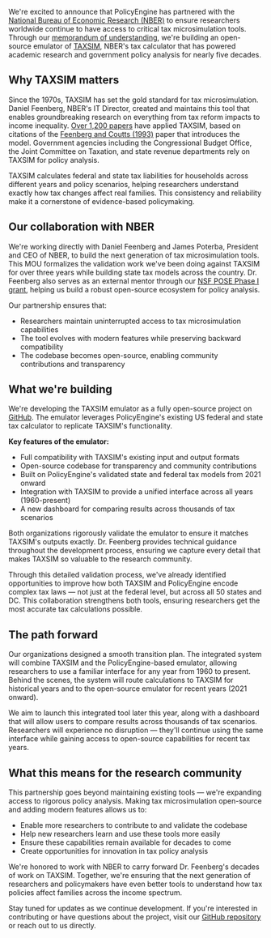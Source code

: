We're excited to announce that PolicyEngine has partnered with the [National Bureau of Economic Research (NBER)](https://nber.org) to ensure researchers worldwide continue to have access to critical tax microsimulation tools. Through our [memorandum of understanding](https://drive.google.com/file/d/1V5TJk7C01CLYP_FXUZTmHEdLk-WCV4WN/view?usp=sharing), we're building an open-source emulator of [TAXSIM](https://taxsim.nber.org), NBER's tax calculator that has powered academic research and government policy analysis for nearly five decades.

## Why TAXSIM matters

Since the 1970s, TAXSIM has set the gold standard for tax microsimulation. Daniel Feenberg, NBER's IT Director, created and maintains this tool that enables groundbreaking research on everything from tax reform impacts to income inequality. [Over 1,200 papers](https://scholar.google.com/scholar?cites=14430205938320153579&as_sdt=20000005&sciodt=0,21&hl=en) have applied TAXSIM, based on citations of the [Feenberg and Coutts (1993)](https://taxsim.nber.org/feenberg-coutts.pdf) paper that introduces the model. Government agencies including the Congressional Budget Office, the Joint Committee on Taxation, and state revenue departments rely on TAXSIM for policy analysis.

TAXSIM calculates federal and state tax liabilities for households across different years and policy scenarios, helping researchers understand exactly how tax changes affect real families. This consistency and reliability make it a cornerstone of evidence-based policymaking.

## Our collaboration with NBER

We're working directly with Daniel Feenberg and James Poterba, President and CEO of NBER, to build the next generation of tax microsimulation tools. This MOU formalizes the validation work we've been doing against TAXSIM for over three years while building state tax models across the country. Dr. Feenberg also serves as an external mentor through our [NSF POSE Phase I grant](https://policyengine.org/us/research/nsf-pose-phase-1-grant), helping us build a robust open-source ecosystem for policy analysis.

Our partnership ensures that:

- Researchers maintain uninterrupted access to tax microsimulation capabilities
- The tool evolves with modern features while preserving backward compatibility
- The codebase becomes open-source, enabling community contributions and transparency

## What we're building

We're developing the TAXSIM emulator as a fully open-source project on [GitHub](https://github.com/PolicyEngine/policyengine-taxsim). The emulator leverages PolicyEngine's existing US federal and state tax calculator to replicate TAXSIM's functionality.

**Key features of the emulator:**

- Full compatibility with TAXSIM's existing input and output formats
- Open-source codebase for transparency and community contributions
- Built on PolicyEngine's validated state and federal tax models from 2021 onward
- Integration with TAXSIM to provide a unified interface across all years (1960-present)
- A new dashboard for comparing results across thousands of tax scenarios

Both organizations rigorously validate the emulator to ensure it matches TAXSIM's outputs exactly. Dr. Feenberg provides technical guidance throughout the development process, ensuring we capture every detail that makes TAXSIM so valuable to the research community.

Through this detailed validation process, we've already identified opportunities to improve how both TAXSIM and PolicyEngine encode complex tax laws — not just at the federal level, but across all 50 states and DC. This collaboration strengthens both tools, ensuring researchers get the most accurate tax calculations possible.

## The path forward

Our organizations designed a smooth transition plan. The integrated system will combine TAXSIM and the PolicyEngine-based emulator, allowing researchers to use a familiar interface for any year from 1960 to present. Behind the scenes, the system will route calculations to TAXSIM for historical years and to the open-source emulator for recent years (2021 onward).

We aim to launch this integrated tool later this year, along with a dashboard that will allow users to compare results across thousands of tax scenarios. Researchers will experience no disruption — they'll continue using the same interface while gaining access to open-source capabilities for recent tax years.

## What this means for the research community

This partnership goes beyond maintaining existing tools — we're expanding access to rigorous policy analysis. Making tax microsimulation open-source and adding modern features allows us to:

- Enable more researchers to contribute to and validate the codebase
- Help new researchers learn and use these tools more easily
- Ensure these capabilities remain available for decades to come
- Create opportunities for innovation in tax policy analysis

We're honored to work with NBER to carry forward Dr. Feenberg's decades of work on TAXSIM. Together, we're ensuring that the next generation of researchers and policymakers have even better tools to understand how tax policies affect families across the income spectrum.

Stay tuned for updates as we continue development. If you're interested in contributing or have questions about the project, visit our [GitHub repository](https://github.com/PolicyEngine/policyengine-taxsim) or reach out to us directly.
